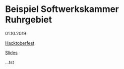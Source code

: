 # Beispiel Softwerkskammer Ruhrgebiet
01.10.2019

[Hacktoberfest](https://hacktoberfest.digitalocean.com/)

[Slides](https://slides.com/kikkirej/gitswk/)

...tst
